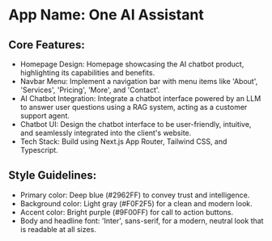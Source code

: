 # **App Name**: One AI Assistant

## Core Features:

- Homepage Design: Homepage showcasing the AI chatbot product, highlighting its capabilities and benefits.
- Navbar Menu: Implement a navigation bar with menu items like 'About', 'Services', 'Pricing', 'More', and 'Contact'.
- AI Chatbot Integration: Integrate a chatbot interface powered by an LLM to answer user questions using a RAG system, acting as a customer support agent.
- Chatbot UI: Design the chatbot interface to be user-friendly, intuitive, and seamlessly integrated into the client's website.
- Tech Stack: Build using Next.js App Router, Tailwind CSS, and Typescript.

## Style Guidelines:

- Primary color: Deep blue (#2962FF) to convey trust and intelligence.
- Background color: Light gray (#F0F2F5) for a clean and modern look.
- Accent color: Bright purple (#9F00FF) for call to action buttons.
- Body and headline font: 'Inter', sans-serif, for a modern, neutral look that is readable at all sizes.
